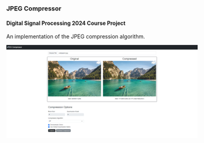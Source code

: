 ### JPEG Compressor
#### Digital Signal Processing 2024 Course Project

An implementation of the JPEG compression algorithm.

![](/demo.png)